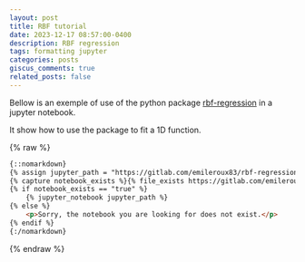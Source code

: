 ```yaml
---
layout: post
title: RBF tutorial 
date: 2023-12-17 08:57:00-0400
description: RBF regression 
tags: formatting jupyter
categories: posts
giscus_comments: true
related_posts: false
---
```


Bellow is an exemple of use of the python package [rbf-regression](https://gitlab.com/emileroux83/rbf-regression) in a jupyter notebook.

It show how to use the package to fit a 1D function.

{% raw %}

```html
{::nomarkdown}
{% assign jupyter_path = "https://gitlab.com/emileroux83/rbf-regression/-/blob/main/exemple/Exemple_1D.ipynb" | relative_url %}
{% capture notebook_exists %}{% file_exists https://gitlab.com/emileroux83/rbf-regression/-/blob/main/exemple/Exemple_1D.ipynb %}{% endcapture %}
{% if notebook_exists == "true" %}
    {% jupyter_notebook jupyter_path %}
{% else %}
    <p>Sorry, the notebook you are looking for does not exist.</p>
{% endif %}
{:/nomarkdown}
```

{% endraw %}


